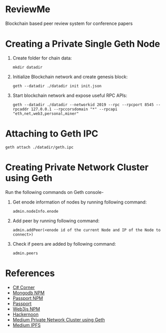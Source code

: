 # ReviewMe
Blockchain based peer review system for conference papers

# Creating a Private Single Geth Node
1. Create folder for chain data:

   ```mkdir datadir```
2. Initialize Blockchain network and create genesis block:

   ```geth --datadir ./datadir init init.json```
3. Start blockchain network and expose useful RPC APIs:

   ```geth --datadir ./datadir --networkid 2019 --rpc --rpcport 8545 --rpcaddr 127.0.0.1 --rpccorsdomain "*" --rpcapi "eth,net,web3,personal,miner"```

# Attaching to Geth IPC
```geth attach ./datadir/geth.ipc```

# Creating Private Network Cluster using Geth
Run the following commands on Geth console-

1. Get enode information of nodes by running following command:

   ```admin.nodeInfo.enode```

2. Add peer by running following command:

   ```admin.addPeer(<enode id of the current Node and IP of the Node to connect>)```

3. Check if peers are added by following command:

   ```admin.peers```

# References
- [C# Corner](https://www.c-sharpcorner.com/article/building-web-application-using-node-js/)
- [Mongodb NPM](https://www.npmjs.com/package/mongodb)
- [Passport NPM](https://www.npmjs.com/package/passport)
- [Passport](http://www.passportjs.org/)
- [Web3js NPM](https://www.npmjs.com/package/web3)
- [Hackernoon](https://hackernoon.com/set-up-a-private-ethereum-blockchain-and-deploy-your-first-solidity-smart-contract-on-the-caa8334c343d)
- [Medium Private Network Cluster using Geth](https://medium.com/@yashwanthvenati/setup-private-ethereum-blockchain-network-with-multiple-nodes-in-5-mins-708ab89b1966)
- [Medium IPFS](https://medium.com/coinmonks/a-hands-on-introduction-to-ipfs-ee65b594937)
